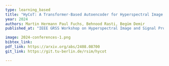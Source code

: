 ```yaml
---
type: learning_based
title: "HyCoT: A Transformer-Based Autoencoder for Hyperspectral Image Compression"
year: 2024
authors: Martin Hermann Paul Fuchs, Behnood Rasti, Begüm Demir
published_at: "IEEE GRSS Workshop on Hyperspectral Image and Signal Processing: Evolution in Remote Sensing (WHISPERS), Helsinki, Finland, 2024"

image: 2024-conferences-1.png
bibtex_link:
pdf_link: https://arxiv.org/abs/2408.08700
git_link: https://git.tu-berlin.de/rsim/hycot

---
```

